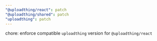 ```yaml
---
"@uploadthing/react": patch
"@uploadthing/shared": patch
"uploadthing": patch
---
```


chore: enforce compatible `uploadthing` version for `@uploadthing/react`
